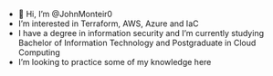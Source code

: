 - 👋 Hi, I’m @JohnMonteir0
- I’m interested in Terraform, AWS, Azure and IaC
- I have a degree in information security and I’m currently studying Bachelor of Information Technology and Postgraduate in Cloud Computing
- I’m looking to practice some of my knowledge here

<!---
JohnMonteir0/JohnMonteir0 is a ✨ special ✨ repository because its `README.md` (this file) appears on your GitHub profile.
You can click the Preview link to take a look at your changes.
--->
